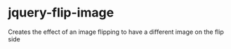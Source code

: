 jquery-flip-image
=================

Creates the effect of an image flipping to have a different image on the flip side
